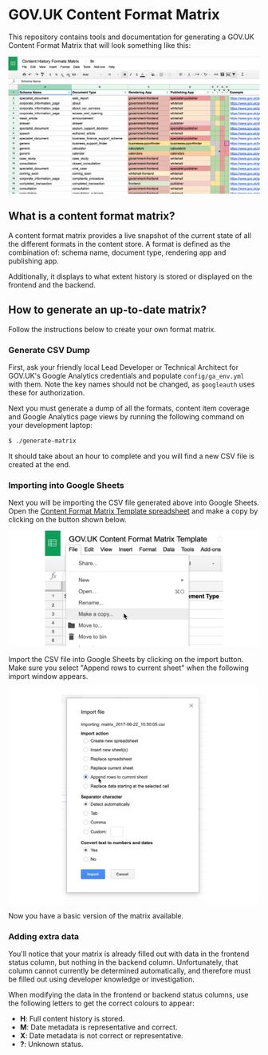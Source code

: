 # GOV.UK Content Format Matrix

This repository contains tools and documentation for generating a GOV.UK Content Format Matrix that will look something like this:

![Example Content Format Matrix](images/screenshot.png)

## What is a content format matrix?

A content format matrix provides a live snapshot of the current state of all the different formats in the content store. A format is defined as the combination of: schema name, document type, rendering app and publishing app.

Additionally, it displays to what extent history is stored or displayed on the frontend and the backend.

## How to generate an up-to-date matrix?

Follow the instructions below to create your own format matrix.

### Generate CSV Dump

First, ask your friendly local Lead Developer or Technical Architect for GOV.UK's Google Analytics credentials and populate `config/ga_env.yml` with them.  Note the key names should not be changed, as `googleauth` uses these for authorization.

Next you must generate a dump of all the formats, content item coverage and Google Analytics page views by running the following command on your development laptop:

```bash
$ ./generate-matrix
```

It should take about an hour to complete and you will find a new CSV file is created at the end.

### Importing into Google Sheets

Next you will be importing the CSV file generated above into Google Sheets. Open the [Content Format Matrix Template spreadsheet][matrix-template] and make a copy by clicking on the button shown below.

![Make a copy](images/make-a-copy.png)

Import the CSV file into Google Sheets by clicking on the import button. Make sure you select "Append rows to current sheet" when the following import window appears.

![Append rows to current sheet](images/import-append.png)

Now you have a basic version of the matrix available.

### Adding extra data

You'll notice that your matrix is already filled out with data in the frontend status column, but nothing in the backend column. Unfortunately, that column cannot currently be determined automatically, and therefore must be filled out using developer knowledge or investigation.

When modifying the data in the frontend or backend status columns, use the following letters to get the correct colours to appear:

- **H**: Full content history is stored.
- **M**: Date metadata is representative and correct.
- **X**: Date metadata is not correct or representative.
- **?**: Unknown status.

[matrix-template]: https://docs.google.com/a/digital.cabinet-office.gov.uk/spreadsheets/d/1KHiXEVvISrmUN8ou_VuIGnQL4GPOJOa0xAu4eP0tleY/edit?usp=sharing
